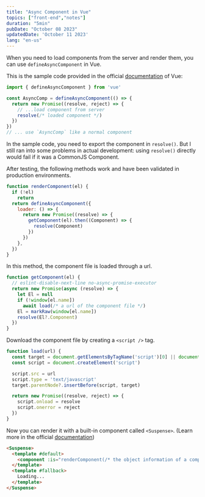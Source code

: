 ```yaml
---
title: "Async Component in Vue"
topics: ["front-end","notes"]
duration: "5min"
pubDate: "October 08 2023"
updatedDate: 'October 11 2023'
lang: "en-us"
---
```


When you need to load components from the server and render them, you can use `defineAsyncComponent` in Vue.

This is the sample code provided in the official [documentation](https://vuejs.org/guide/components/async.html) of Vue:

```js
import { defineAsyncComponent } from 'vue'

const AsyncComp = defineAsyncComponent(() => {
  return new Promise((resolve, reject) => {
    // ...load component from server
    resolve(/* loaded component */)
  })
})
// ... use `AsyncComp` like a normal component
```

In the sample code, you need to export the component in `resolve()`. But I still ran into some problems in actual development: using `resolve()` directly would fail if it was a CommonJS Component.

After testing, the following methods work and have been validated in production environments.

```js
function renderComponent(el) {
  if (!el)
    return
  return defineAsyncComponent({
    loader: () => {
      return new Promise((resolve) => {
        getComponent(el).then((Component) => {
          resolve(Component)
        })
      })
    },
  })
}
```

In this method, the component file is loaded through a url.

```js
function getComponent(el) {
  // eslint-disable-next-line no-async-promise-executor
  return new Promise(async (resolve) => {
    let El = null
    if (!window[el.name])
      await load(/* a url of the component file */)
    El = markRaw(window[el.name])
    resolve(El?.Component)
  })
}
```

Download the component file by creating a `<script />` tag.

```js
function load(url) {
  const target = document.getElementsByTagName('script')[0] || document.head
  const script = document.createElement('script')

  script.src = url
  script.type = 'text/javascript'
  target.parentNode?.insertBefore(script, target)

  return new Promise((resolve, reject) => {
    script.onload = resolve
    script.onerror = reject
  })
}
```

Now you can render it with a built-in component called `<Suspense>`. (Learn more in the official [documentation](https://vuejs.org/guide/built-ins/suspense.html))

```html
<Suspense>
  <template #default>
    <component :is="renderComponent(/* the object information of a component */)" />
  </template>
  <template #fallback>
    Loading...
  </template>
</Suspense>
```
